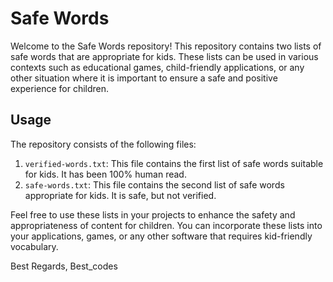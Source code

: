 # Safe Words

Welcome to the Safe Words repository! This repository contains two lists of safe words that are appropriate for kids. These lists can be used in various contexts such as educational games, child-friendly applications, or any other situation where it is important to ensure a safe and positive experience for children.

## Usage

The repository consists of the following files:

1. `verified-words.txt`: This file contains the first list of safe words suitable for kids. It has been 100% human read.
2. `safe-words.txt`: This file contains the second list of safe words appropriate for kids. It is safe, but not verified.

Feel free to use these lists in your projects to enhance the safety and appropriateness of content for children. You can incorporate these lists into your applications, games, or any other software that requires kid-friendly vocabulary.


Best Regards,
Best_codes
